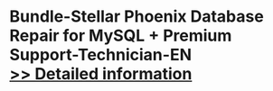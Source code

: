 # Bundle-Stellar Phoenix Database Repair for MySQL + Premium Support-Technician-EN<br />[>> Detailed information](https://secure.element5.com/esales/product.html?productid=300597733&affiliateid=200057808)